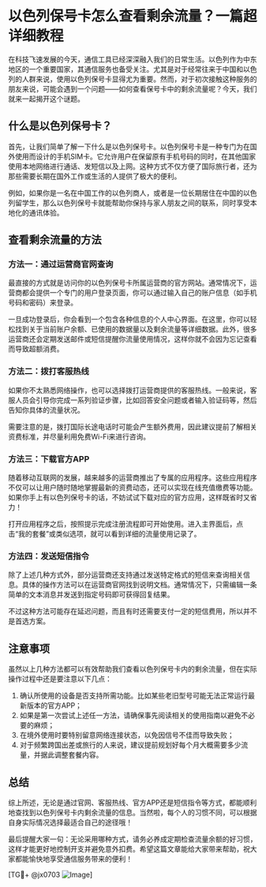 # 以色列保号卡怎么查看剩余流量？一篇超详细教程

在科技飞速发展的今天，通信工具已经深深融入我们的日常生活。以色列作为中东地区的一个重要国家，其通信服务也备受关注。尤其是对于经常往来于中国和以色列的人群来说，使用以色列保号卡显得尤为重要。然而，对于初次接触这种服务的朋友来说，可能会遇到一个问题——如何查看保号卡中的剩余流量呢？今天，我们就来一起揭开这个谜题。

## 什么是以色列保号卡？

首先，让我们简单了解一下什么是以色列保号卡。以色列保号卡是一种专门为在国外使用而设计的手机SIM卡。它允许用户在保留原有手机号码的同时，在其他国家使用本地网络进行通话、发短信以及上网。这种方式不仅方便了国际旅行者，还为那些需要长期在国外工作或生活的人提供了极大的便利。

例如，如果你是一名在中国工作的以色列商人，或者是一位长期居住在中国的以色列留学生，那么以色列保号卡就能帮助你保持与家人朋友之间的联系，同时享受本地化的通讯体验。

## 查看剩余流量的方法

### 方法一：通过运营商官网查询

最直接的方式就是访问你的以色列保号卡所属运营商的官方网站。通常情况下，运营商都会提供一个专门的用户登录页面，你可以通过输入自己的账户信息（如手机号码和密码）来登录。

一旦成功登录后，你会看到一个包含各种信息的个人中心界面。在这里，你可以轻松找到关于当前账户余额、已使用的数据量以及剩余流量等详细数据。此外，很多运营商还会定期发送邮件或短信提醒你流量使用情况，这样你就不会因为忘记查看而导致超额消费。

### 方法二：拨打客服热线

如果你不太熟悉网络操作，也可以选择拨打运营商提供的客服热线。一般来说，客服人员会引导你完成一系列验证步骤，比如回答安全问题或者输入验证码等，然后告知你具体的流量状况。

需要注意的是，拨打国际长途电话时可能会产生额外费用，因此建议提前了解相关资费标准，并尽量利用免费Wi-Fi来进行咨询。

### 方法三：下载官方APP

随着移动互联网的发展，越来越多的运营商推出了专属的应用程序。这些应用程序不仅可以让用户随时随地掌握最新的资费动态，还可以实现在线充值缴费等功能。如果你手上有以色列保号卡的话，不妨试试下载对应的官方应用，这样既省时又省力！

打开应用程序之后，按照提示完成注册流程即可开始使用。进入主界面后，点击“我的套餐”或类似选项，就可以看到详细的流量使用记录了。

### 方法四：发送短信指令

除了上述几种方式外，部分运营商还支持通过发送特定格式的短信来查询相关信息。具体的操作方法可以在运营商官网找到说明文档。通常情况下，只需编辑一条简单的文本消息并发送到指定号码即可获得回复结果。

不过这种方法可能存在延迟问题，而且有时还需要支付一定的短信费用，所以并不是首选方案。

## 注意事项

虽然以上几种方法都可以有效帮助我们查看以色列保号卡内的剩余流量，但在实际操作过程中还是要注意以下几点：

1. 确认所使用的设备是否支持所需功能。比如某些老旧型号可能无法正常运行最新版本的官方APP；
2. 如果是第一次尝试上述任一方法，请确保事先阅读相关的使用指南以避免不必要的麻烦；
3. 在境外使用时要特别留意网络连接状态，以免因信号不佳而导致失败；
4. 对于频繁跨国出差或旅行的人来说，建议提前规划好每个月大概需要多少流量，并据此调整套餐内容。

## 总结

综上所述，无论是通过官网、客服热线、官方APP还是短信指令等方式，都能顺利地查找到以色列保号卡内剩余流量的信息。当然啦，每个人的习惯不同，可以根据自身实际情况选择最适合自己的途径哦！

最后提醒大家一句：无论采用哪种方式，请务必养成定期检查流量余额的好习惯，这样才能更好地控制开支并避免意外扣费。希望这篇文章能给大家带来帮助，祝大家都能愉快地享受通信服务带来的便利！

[TG💪+ @jx0703 ![Image](https://github.com/user-attachments/assets/dbca1d08-cadb-493c-b0ec-ad6f7a83f270)]